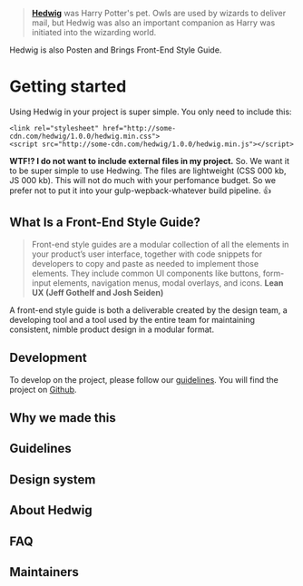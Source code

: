 > [**Hedwig**](http://harrypotter.wikia.com/wiki/Hedwig) was Harry Potter's pet. Owls are used by wizards to deliver mail, but Hedwig was also an important companion as Harry was initiated into the wizarding world.

Hedwig is also Posten and Brings Front-End Style Guide.

# Getting started

Using Hedwig in your project is super simple. You only need to include this:
```
<link rel="stylesheet" href="http://some-cdn.com/hedwig/1.0.0/hedwig.min.css">
<script src="http://some-cdn.com/hedwig/1.0.0/hedwig.min.js"></script>
```

**WTF!? I do not want to include external files in my project.**
So. We want it to be super simple to use Hedwing. The files are lightweight (CSS 000 kb, JS 000 kb). This will not do much with your perfomance budget. So we prefer not to put it into your gulp-wepback-whatever build pipeline. 👍

## What Is a Front-End Style Guide?
> Front-end style guides are a modular collection of all the elements in your product’s user interface, together with code snippets for developers to copy and paste as needed to implement those elements. They include common UI components like buttons, form-input elements, navigation menus, modal overlays, and icons. **Lean UX (Jeff Gothelf and Josh Seiden)**

A front-end style guide is both a deliverable created by the design team, a developing tool and a tool used by the entire team for maintaining consistent, nimble product design in a modular format.

## Development
To develop on the project, please follow our [guidelines](''). You will find the project on [Github]('').

## Why we made this

## Guidelines

## Design system

## About Hedwig

## FAQ

## Maintainers
